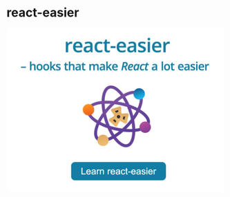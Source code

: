 # react-easier

[![Link to react-easier documentation](learn-react-easier.jpg)](https://react-easier.nodehill.com)